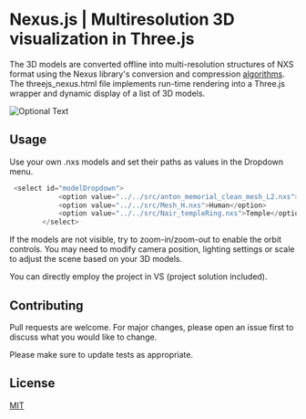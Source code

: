 ﻿# Nexus.js | Multiresolution 3D visualization in Three.js

The 3D models are converted offline into multi-resolution structures of NXS format using the Nexus library's conversion and compression [algorithms](https://github.com/cnr-isti-vclab/nexus). The threejs_nexus.html file implements run-time rendering into a Three.js wrapper and dynamic display of a list of 3D models. 

![Optional Text](../master/src/Nexus_threejsmodels.jpg)

## Usage

Use your own .nxs models and set their paths as values in the Dropdown menu. 

```javascript
 <select id="modelDropdown">
            <option value="../../src/anton_memorial_clean_mesh_L2.nxs">Apollo and Daphne</option>
            <option value="../../src/Mesh_H.nxs">Human</option>
            <option value="../../src/Nair_templeRing.nxs">Temple</option>
        </select>
```
If the models are not visible, try to zoom-in/zoom-out to enable the orbit controls. You may need to modify camera position, lighting settings or scale to adjust the scene based on your 3D models. 

You can directly employ the project in VS (project solution included).

## Contributing

Pull requests are welcome. For major changes, please open an issue first
to discuss what you would like to change.

Please make sure to update tests as appropriate.

## License

[MIT](https://choosealicense.com/licenses/mit/)
